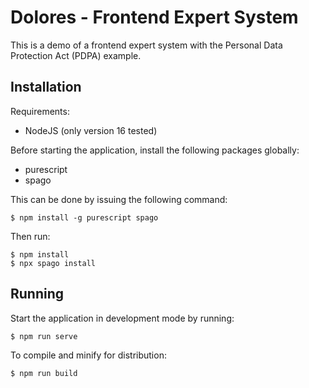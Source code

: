 # Dolores - Frontend Expert System

This is a demo of a frontend expert system with the Personal Data Protection Act (PDPA) example.

## Installation

Requirements:
- NodeJS (only version 16 tested)

Before starting the application, install the following packages globally:
- purescript
- spago

This can be done by issuing the following command:

```shell
$ npm install -g purescript spago
```

Then run:

```shell
$ npm install
$ npx spago install
```

## Running

Start the application in development mode by running:

```shell
$ npm run serve
```

To compile and minify for distribution:
```shell
$ npm run build
```
